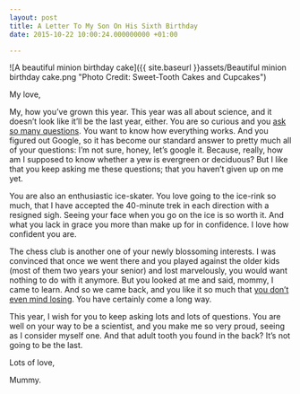 ```yaml
---
layout: post
title: A Letter To My Son On His Sixth Birthday
date: 2015-10-22 10:00:24.000000000 +01:00

---
```

![A beautiful minion birthday cake]({{ site.baseurl }}assets/Beautiful minion birthday cake.png "Photo Credit: Sweet-Tooth Cakes and Cupcakes")

My love,

My, how you’ve grown this year. This year was all about science, and it doesn’t look like it’ll be the last year, either. You are so curious and you [ask so many questions](https://galpod.com/on-answering-tough-questions/). You want to know how everything works. And you figured out Google, so it has become our standard answer to pretty much all of your questions: I’m not sure, honey, let’s google it. Because, really, how am I supposed to know whether a yew is evergreen or deciduous? But I like that you keep asking me these questions; that you haven’t given up on me yet.

You are also an enthusiastic ice-skater. You love going to the ice-rink so much, that I have accepted the 40-minute trek in each direction with a resigned sigh. Seeing your face when you go on the ice is so worth it. And what you lack in grace you more than make up for in confidence. I love how confident you are.

The chess club is another one of your newly blossoming interests. I was convinced that once we went there and you played against the older kids (most of them two years your senior) and lost marvelously, you would want nothing to do with it anymore. But you looked at me and said, mommy, I came to learn. And so we came back, and you like it so much that [you don’t even mind losing](https://galpod.com/a-letter-to-my-son-on-his-fifth-birthday/). You have certainly come a long way.

This year, I wish for you to keep asking lots and lots of questions. You are well on your way to be a scientist, and you make me so very proud, seeing as I consider myself one. And that adult tooth you found in the back? It’s not going to be the last.

Lots of love,

Mummy.
